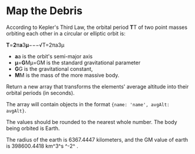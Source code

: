 # Map the Debris

According to Kepler's Third Law, the orbital period **T**T of two point masses orbiting each other in a circular or elliptic orbit is:

**T**=**2**π**a**3**μ**−−−√T=2πa3μ

* **a**a is the orbit's semi-major axis
* **μ**=**G**Mμ=GM is the standard gravitational parameter
* **G**G is the gravitational constant,
* **M**M is the mass of the more massive body.

Return a new array that transforms the elements' average altitude into their orbital periods (in seconds).

The array will contain objects in the format `{name: 'name', avgAlt: avgAlt}`.

The values should be rounded to the nearest whole number. The body being orbited is Earth.

The radius of the earth is 6367.4447 kilometers, and the GM value of earth is 398600.4418 km^3^s ^-2^ .
